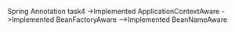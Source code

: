 Spring Annotation task4 ->Implemented ApplicationContextAware ->Implemented BeanFactoryAware -->Implemented BeanNameAware
